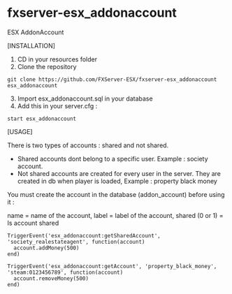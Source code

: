 # fxserver-esx_addonaccount
ESX AddonAccount

[INSTALLATION]

1) CD in your resources folder
2) Clone the repository
```
git clone https://github.com/FXServer-ESX/fxserver-esx_addonaccount esx_addonaccount
```
3) Import esx_addonaccount.sql in your database
4) Add this in your server.cfg :

```
start esx_addonaccount
```

[USAGE]

There is two types of accounts : shared and not shared.

- Shared accounts dont belong to a specific user. Example : society account.
- Not shared accounts are created for every user in the server. They are created in db when player is loaded, Example : property black money

You must create the account in the database (addon_account) before using it :

name = name of the account, label = label of the account, shared (0 or 1) = Is account shared

```
TriggerEvent('esx_addonaccount:getSharedAccount', 'society_realestateagent', function(account)
  account.addMoney(500)
end)

TriggerEvent('esx_addonaccount:getAccount', 'property_black_money', 'steam:0123456789', function(account)
  account.removeMoney(500)
end)
```
